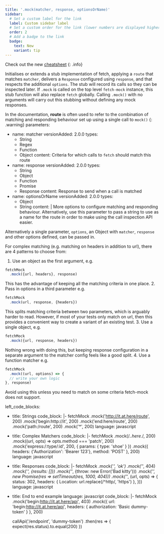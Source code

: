 ```yaml
---
title: '.mock(matcher, response, optionsOrName)'
sidebar:
  # Set a custom label for the link
  label: Custom sidebar label
  # Set a custom order for the link (lower numbers are displayed higher up)
  order: 2
  # Add a badge to the link
  badge:
    text: New
    variant: tip
---
```

Check out the new [cheatsheet](https://github.com/wheresrhys/fetch-mock/blob/master/docs/cheatsheet.md)
{: .info}

Initialises or extends a stub implementation of fetch, applying a `route` that matches `matcher`, delivers a `Response` configured using `response`, and that respects the additional `options`. The stub will record its calls so they can be inspected later. If `.mock` is called on the top level `fetch-mock` instance, this stub function will also replace `fetch` globally. Calling `.mock()` with no arguments will carry out this stubbing without defining any mock responses.

In the documentation, **route** is often used to refer to the combination of matching and responding behaviour set up using a single call to `mock()`
{: .warning}
parameters:
  - name: matcher
    versionAdded: 2.0.0
    types:
      - String
      - Regex
      - Function
      - Object
    content: Criteria for which calls to `fetch` should match this route
  - name: response
    versionAdded: 2.0.0
    types:
      - String
      - Object
      - Function
      - Promise
      - Response
    content: Response to send when a call is matched
  - name: optionsOrName
    versionAdded: 2.0.0
    types:
      - Object
      - String
    content: |
      More options to configure matching and responding behaviour.
      Alternatively, use this parameter to pass a string to use as a name for the route in order to make using the call inspection API easier.


Alternatively a single parameter, `options`, an Object with `matcher`, `response` and other options defined, can be passed in. 

For complex matching (e.g. matching on headers in addition to url), there are 4 patterns to choose from:

1. Use an object as the first argument, e.g. 
```js
fetchMock
  .mock({url, headers}, response)
``` 
This has the advantage of keeping all the matching criteria in one place.
2. Pass in options in a third parameter e.g.
```js
fetchMock
  .mock(url, response, {headers})
```
This splits matching criteria between two parameters, which is arguably harder to read. However, if most of your tests only match on url, then this provides a convenient way to create a variant of an existing test.
3. Use a single object, e.g. 
```js
fetchMock
  .mock({url, response, headers})
```
Nothing wrong with doing this, but keeping response configuration in a separate argument to the matcher config feels like a good split.
4. Use a function matcher e.g. 
```js
fetchMock
  .mock((url, options) => {
  // write your own logic 
}, response)
```
Avoid using this unless you need to match on some criteria fetch-mock does not support.

left_code_blocks:
  - title: Strings
    code_block: |-
      fetchMock
        .mock('http://it.at.here/route', 200)
        .mock('begin:http://it', 200)
        .mock('end:here/route', 200)
        .mock('path:/route', 200)
        .mock('*', 200)
    language: javascript
  - title: Complex Matchers
    code_block: |-
      fetchMock
        .mock(/.*\.here.*/, 200)
        .mock((url, opts) => opts.method === 'patch', 200)
        .mock('express:/:type/:id', 200, {
          params: {
            type: 'shoe'
          }
        })
        .mock({
          headers: {'Authorization': 'Bearer 123'},
          method: 'POST'
        }, 200)
    language: javascript
  - title: Responses
    code_block: |-
      fetchMock
        .mock('*', 'ok')
        .mock('*', 404)
        .mock('*', {results: []})
        .mock('*', {throw: new Error('Bad kitty')))
        .mock('*', new Promise(res => setTimeout(res, 1000, 404)))
        .mock('*', (url, opts) => {
          status: 302, 
          headers: {
            Location: url.replace(/^http/, 'https')
          }, 
        }))
    language: javascript
  - title: End to end example
    language: javascript
    code_block: |-
      fetchMock
        .mock('begin:http://it.at.here/api', 403)
        .mock({
          url: 'begin:http://it.at.here/api',
          headers: {
            authorization: 'Basic dummy-token'
          }
        }, 200)
        
      callApi('/endpoint', 'dummy-token')
        .then(res => {
          expect(res.status).to.equal(200)
        })
